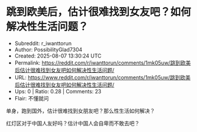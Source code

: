 # 跳到欧美后，估计很难找到女友吧？如何解决性生活问题？

- Subreddit: r_iwanttorun
- Author: PossibilityGlad7304
- Created: 2025-08-07 13:30:24 UTC
- Permalink: https://reddit.com/r/iwanttorun/comments/1mk05uw/跳到欧美后估计很难找到女友吧如何解决性生活问题/
- URL: https://www.reddit.com/r/iwanttorun/comments/1mk05uw/跳到欧美后估计很难找到女友吧如何解决性生活问题/
- Ups: 0 | Ratio: 0.28 | Comments: 23
- Flair: 不懂就问


单身，跑到国外，估计很难找到女朋友吧？那么性生活如何解决？

红灯区对于中国人友好吗？估计中国人会自卑而不敢去吧？

